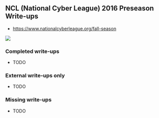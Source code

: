 ## NCL (National Cyber League) 2016 Preseason Write-ups

* https://www.nationalcyberleague.org/fall-season

<a href="https://raw.githubusercontent.com/jhalon/jhalon.github.io/master/images/ncl1.png"><img src="https://raw.githubusercontent.com/jhalon/jhalon.github.io/master/images/ncl1.png"></a>


### Completed write-ups

* TODO

### External write-ups only

* TODO

### Missing write-ups

* TODO
